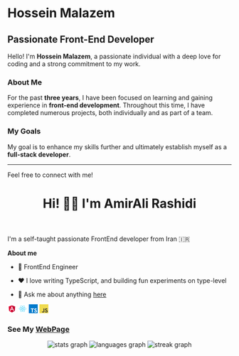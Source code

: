 # Hossein Malazem

## Passionate Front-End Developer

Hello! I'm **Hossein Malazem**, a passionate individual with a deep love for coding and a strong commitment to my work.

### About Me

For the past **three years**, I have been focused on learning and gaining experience in **front-end development**. Throughout this time, I have completed numerous projects, both individually and as part of a team.

### My Goals

My goal is to enhance my skills further and ultimately establish myself as a **full-stack developer**.

---

Feel free to connect with me!


<div align="center">
    
# Hi! 👋🏻 I'm AmirAli Rashidi     
    
</div>

###
<br />

I'm a self-taught passionate FrontEnd developer from Iran 🇮🇷

**About me**

- 💼 FrontEnd Engineer

- ❤️ I love writing TypeScript, and building fun experiments on type-level

- 💬 Ask me about anything [here](https://github.com/amiralirashidi/amiralirashidi/issues)

<code><img height="20" alt="angular" src="https://raw.githubusercontent.com/github/explore/80688e429a7d4ef2fca1e82350fe8e3517d3494d/topics/angular/angular.png"></code>
<code><img height="20" alt="react" src="https://raw.githubusercontent.com/github/explore/80688e429a7d4ef2fca1e82350fe8e3517d3494d/topics/react/react.png"></code>
<code><img height="20" alt="typescript" src="https://raw.githubusercontent.com/github/explore/80688e429a7d4ef2fca1e82350fe8e3517d3494d/topics/typescript/typescript.png"></code>
<code><img height="20" alt="javascript" src="https://raw.githubusercontent.com/github/explore/80688e429a7d4ef2fca1e82350fe8e3517d3494d/topics/javascript/javascript.png"></code>

    
### See My [WebPage](https://amiralirashidi.github.io)
    
<div align="center">
<img src="https://github-readme-stats.vercel.app/api?username=amiralirashidi&hide_title=false&hide_rank=false&show_icons=true&include_all_commits=true&count_private=true&disable_animations=false&theme=dracula&locale=en&hide_border=false&order=1" height="150" alt="stats graph"  />
<img src="https://github-readme-stats.vercel.app/api/top-langs?username=amiralirashidi&locale=en&hide_title=false&layout=compact&card_width=320&langs_count=5&theme=dracula&hide_border=false&order=2" height="150" alt="languages graph"  />
<img src="https://streak-stats.demolab.com?user=amiralirashidi&locale=en&mode=weekly&theme=dracula&hide_border=false&border_radius=5&order=3" height="150" alt="streak graph"  />
</div>
    
###
<!---
<p align="center">
<a href="https://skillicons.dev">
<img src="https://skillicons.dev/icons?i=ts,js,html,css,angular,vue,react,vscode,linux,git,figma&perline=8" />
</a>
</p>
    
-->
